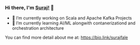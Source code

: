 ### Hi there, I'm [Suraj!](https://www.suraj-fale.com/) 👋

<!--
**surajfale/surajfale** is a ✨ _special_ ✨ repository because its `README.md` (this file) appears on your GitHub profile.
-->

- 🔭 I’m currently working on Scala and Apache Kafka Projects
- 🌱 I’m currently learning AI/ML alongwith contanerizationd and orchestration architecture


You can find more detail about me at: https://bio.link/surajfale
